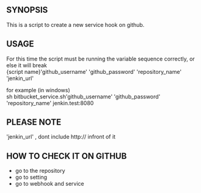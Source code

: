 ## SYNOPSIS
This is a script to create a new service hook on github.

## USAGE
For this time the script must be running the variable sequence correctly, or else it will break  
{script name}'github_username' 'github_password' 'repository_name' 'jenkin_url' 

for example (in windows)    
sh bitbucket_service.sh'github_username' 'github_password' 'repository_name' jenkin.test:8080

## PLEASE NOTE
'jenkin_url' , dont include http:// infront of it

## HOW TO CHECK IT ON GITHUB
- go to the repository 
- go to setting
- go to webhook and service